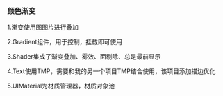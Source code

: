 ### 颜色渐变

1.渐变使用图图片进行叠加

2.Gradient组件，用于控制，挂载即可使用

3.Shader集成了渐变叠加、雾效、面剔除、总是最前显示

4.Text使用TMP，需要和我的另一个项目TMP结合使用，该项目添加描边优化

5.UIMaterial为材质管理器，材质对象池